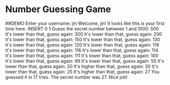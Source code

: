 # Number Guessing Game
##DEMO
Enter your username:
jin
Welcome, jin! It looks like this is your first time here.
INSERT 0 1
Guess the secret number between 1 and 1000:
500
It's lower than that, guess again:
300
It's lower than that, guess again:
200
It's lower than that, guess again:
150
It's lower than that, guess again:
130
It's lower than that, guess again:
120
It's lower than that, guess again:
119
It's lower than that, guess again:
116
It's lower than that, guess again:
114
It's lower than that, guess again:
111
It's lower than that, guess again:
100
It's lower than that, guess again:
99
It's lower than that, guess again:
50
It's lower than that, guess again:
20
It's higher than that, guess again:
30
It's lower than that, guess again:
25
It's higher than that, guess again:
27
You guessed it in 17 tries. The secret number was 27. Nice job!
